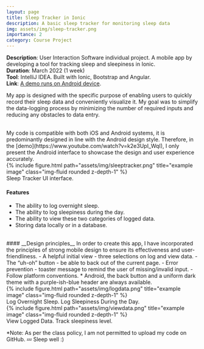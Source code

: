 ```yaml
---
layout: page
title: Sleep Tracker in Ionic
description: A basic sleep tracker for monitoring sleep data
img: assets/img/sleep-tracker.png
importance: 2
category: Course Project
---
```


**Description**: User Interaction Software individual project. A mobile app by developing a tool for tracking sleep and sleepiness in Ionic.   
**Duration**: March 2022 (1 week)  
**Tool**: IntelliJ IDEA. Built with Ionic, Bootstrap and Angular.  
**Link**: [A demo runs on Android device](https://www.youtube.com/watch?v=k2e3UpI_WqI).

My app is designed with the specific purpose of enabling users to quickly record their sleep data and conveniently visualize it. My goal was to simplify the data-logging process by minimizing the number of required inputs and reducing any obstacles to data entry.  

<br>
My code is compatible with both iOS and Android systems, it is predominantly designed in line with the Android design style. Therefore, in the [demo](https://www.youtube.com/watch?v=k2e3UpI_WqI), I only present the Android interface to showcase the design and user experience accurately.


  <div class="row">
      <div class="col-sm mt-3 mt-md-0">
          {% include figure.html path="assets/img/sleeptracker.png" title="example image" class="img-fluid rounded z-depth-1" %}
      </div>
  </div>
  <div class="caption">
      Sleep Tracker UI interface.
  </div>


#### __Features__
- The ability to log overnight sleep.  
- The ability to log sleepiness during the day.  
- The ability to view these two categories of logged data.  
- Storing data locally or in a database.  

<br>
#### __Design principles__
In order to create this app, I have incorporated the principles of strong mobile design to ensure its effectiveness and user-friendliness.
- A helpful initial view - three selections on log and view data.  
- The “uh-oh” button - be able to back out of the current page.  
-  Error prevention - toaster message to remind the user of missing/invalid input.  
- Follow platform conventions.  
  *    Android, the back button and a uniform dark theme with a purple-ish-blue header are always available.

<br>
  <div class="row">
      <div class="col-sm mt-3 mt-md-0">
          {% include figure.html path="assets/img/logdata.png" title="example image" class="img-fluid rounded z-depth-1" %}
      </div>
  </div>
  <div class="caption">
      Log Overnight Sleep. Log Sleepiness During the Day.
  </div>

  <div class="row">
      <div class="col-sm mt-3 mt-md-0">
          {% include figure.html path="assets/img/viewdata.png" title="example image" class="img-fluid rounded z-depth-1" %}
      </div>
  </div>
  <div class="caption">
      View Logged Data. Track sleepiness level.
  </div>

*Note: As per the class policy, I am not permitted to upload my code on GitHub. :zzz:	Sleep well :)
